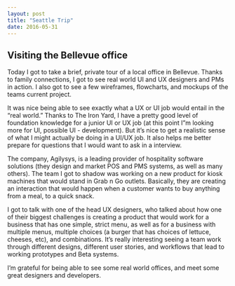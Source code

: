 ```yaml
---
layout: post
title: "Seattle Trip"
date: 2016-05-31
---
```


<h2> Visiting the Bellevue office </h2>

Today I got to take a brief, private tour of a local office in Bellevue. Thanks to family connections, I got to see real world UI and UX designers and PMs in action. I also got to see a few wireframes, flowcharts, and mockups of the teams current project.

It was nice being able to see exactly what a UX or UI job would entail in the “real world.” Thanks to The Iron Yard, I have a pretty good level of foundation knowledge for a junior UI or UX job (at this point I”m looking more for UI, possible UI - development). But it’s nice to get a realistic sense of what I might actually be doing in a UI/UX job. It also helps me better prepare for questions that I would want to ask in a interview.

The company, Agilysys, is a leading provider of hospitality software solutions (they design and market POS and PMS systems, as well as many others). The team I got to shadow was working on a new product for kiosk machines that would stand in Grab n Go outlets. Basically, they are creating an interaction that would happen when a customer wants to buy anything from a meal, to a quick snack. 

I got to talk with one of the head UX designers, who talked about how one of their biggest challenges is creating a product that would work for a business that has one simple, strict menu, as well as for a business with multiple menus, multiple choices (a burger that has choices of lettuce, cheeses, etc), and combinations. It’s really interesting seeing a team work through different designs, different user stories, and workflows that lead to working prototypes and Beta systems. 

I’m grateful for being able to see some real world offices, and meet some great designers and developers. 

